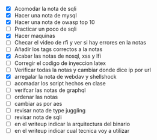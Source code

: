 - [x] Acomodar la nota de sqli
- [x] Hacer una nota de mysql 
- [x] Hacer una nota de owasp top 10
- [ ] Practicar un poco de sqli 
- [x] Hacer maquinas
- [ ] Checar el video de rfi y ver si hay errores en la notas
- [ ] Añadir los tags correctos a la notas
- [x] Acabar las notas de nosql, xss y lfi 
- [ ] Corregir el codigo de inyeccion latex
- [ ] Verificar todas la notas y cambiar donde dice ip por url
- [x] arregalar la nota de webdav y shellshock
- [ ] acomadar los script hechos en clase
- [ ] verifcar las notas de graphql 
- [ ] ordenar las notas
- [ ] cambiar as por aes 
- [ ] revisar nota de type juggling
- [ ] revisar nota de sqli
- [ ] en el writeup indicar la arquitectura del binario 
- [ ] en el writeup indicar cual tecnica voy a utilizar 